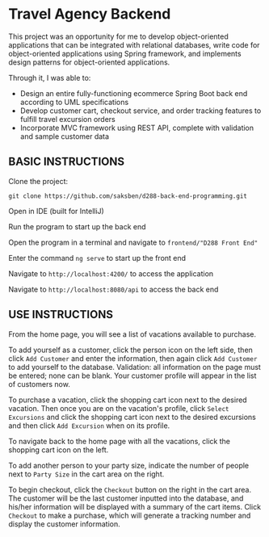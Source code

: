 # Travel Agency Backend

This project was an opportunity for me to develop object-oriented applications that can be integrated with relational databases, write code for object-oriented applications using Spring framework, and implements design patterns for object-oriented applications. 

Through it, I was able to:

* Design an entire fully-functioning ecommerce Spring Boot back end according to UML specifications
* Develop customer cart, checkout service, and order tracking features to fulfill travel excursion orders
* Incorporate MVC framework using REST API, complete with validation and sample customer data

## BASIC INSTRUCTIONS

Clone the project:

`git clone https://github.com/saksben/d288-back-end-programming.git`

Open in IDE (built for IntelliJ)

Run the program to start up the back end

Open the program in a terminal and navigate to `frontend/"D288 Front End"`

Enter the command `ng serve` to start up the front end

Navigate to `http://localhost:4200/` to access the application

Navigate to `http://localhost:8080/api` to access the back end

## USE INSTRUCTIONS

From the home page, you will see a list of vacations available to purchase.

To add yourself as a customer, click the person icon on the left side, then click `Add Customer` and enter the information, then again click `Add Customer` to add yourself to the database.
Validation: all information on the page must be entered; none can be blank.
Your customer profile will appear in the list of customers now.

To purchase a vacation, click the shopping cart icon next to the desired vacation. Then once you are on the vacation's profile, click `Select Excursions` and click the shopping cart icon next to the desired excursions and then click `Add Excursion` when on its profile.

To navigate back to the home page with all the vacations, click the shopping cart icon on the left.

To add another person to your party size, indicate the number of people next to `Party Size` in the cart area on the right.

To begin checkout, click the `Checkout` button on the right in the cart area. The customer will be the last customer inputted into the database, and his/her information will be displayed with a summary of the cart items. Click `Checkout` to make a purchase, which will generate a tracking number and display the customer information.
